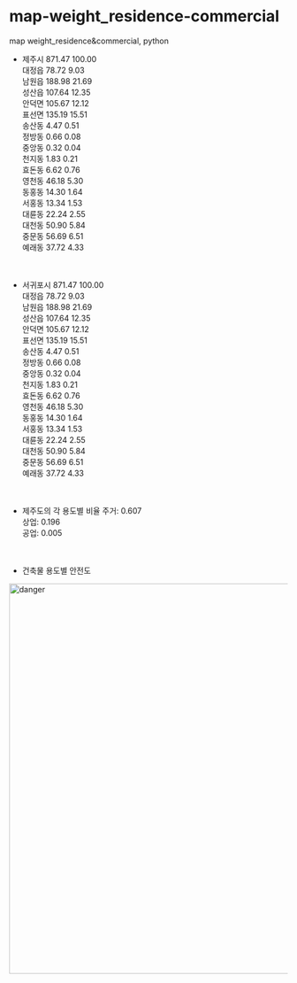 # map-weight_residence-commercial
map weight_residence&amp;commercial, python

- 제주시	871.47	100.00 <br>
대정읍	78.72	9.03 <br>
남원읍	188.98	21.69 <br>
성산읍	107.64	12.35 <br>
안덕면	105.67	12.12 <br>
표선면	135.19	15.51 <br>
송산동	4.47	0.51 <br>
정방동	0.66	0.08 <br>
중앙동	0.32	0.04 <br>
천지동	1.83	0.21 <br>
효돈동	6.62	0.76 <br>
영천동	46.18	5.30 <br>
동홍동	14.30	1.64 <br>
서홍동	13.34	1.53 <br>
대륜동	22.24	2.55 <br>
대천동	50.90	5.84 <br>
중문동	56.69	6.51 <br>
예래동	37.72	4.33 <br>
 <br> <br>
- 서귀포시 871.47	100.00  <br>
대정읍	78.72	9.03 <br>
남원읍	188.98	21.69 <br>
성산읍	107.64	12.35 <br>
안덕면	105.67	12.12 <br>
표선면	135.19	15.51 <br>
송산동	4.47	0.51 <br>
정방동	0.66	0.08 <br>
중앙동	0.32	0.04 <br>
천지동	1.83	0.21 <br>
효돈동	6.62	0.76 <br>
영천동	46.18	5.30 <br>
동홍동	14.30	1.64 <br>
서홍동	13.34	1.53 <br>
대륜동	22.24	2.55 <br>
대천동	50.90	5.84 <br>
중문동	56.69	6.51 <br>
예래동	37.72	4.33 <br> <br> <br>


- 제주도의 각 용도별 비율
주거: 0.607 <br>
상업: 0.196 <br>
공업: 0.005 <br> <br> <br>

- 건축물 용도별 안전도
<img width="705" alt="danger" src="https://github.com/user-attachments/assets/e4984b10-20eb-485e-bb28-91ebe5667473">
